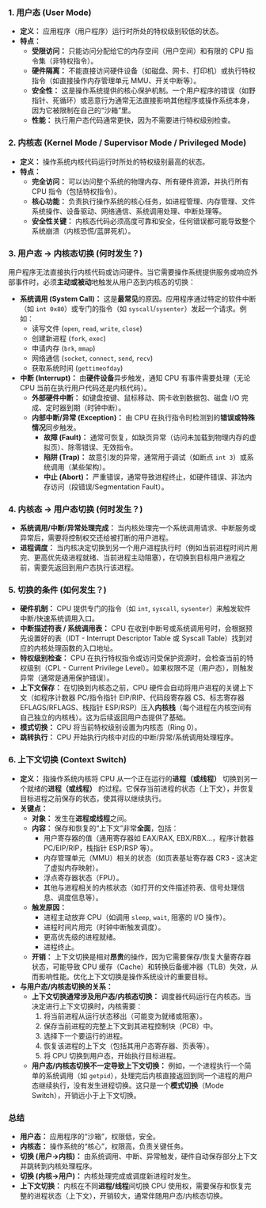 

### 1. 用户态 (User Mode)
*   **定义：** 应用程序（用户程序）运行时所处的特权级别较低的状态。
*   **特点：**
    *   **受限访问：** 只能访问分配给它的内存空间（用户空间）和有限的 CPU 指令集（非特权指令）。
    *   **硬件隔离：** 不能直接访问硬件设备（如磁盘、网卡、打印机）或执行特权指令（如直接操作内存管理单元 MMU、开关中断等）。
    *   **安全性：** 这是操作系统提供的核心保护机制。一个用户程序的错误（如野指针、死循环）或恶意行为通常无法直接影响其他程序或操作系统本身，因为它被限制在自己的“沙箱”里。
    *   **性能：** 执行用户态代码通常更快，因为不需要进行特权级别检查。

### 2. 内核态 (Kernel Mode / Supervisor Mode / Privileged Mode)
*   **定义：** 操作系统内核代码运行时所处的特权级别最高的状态。
*   **特点：**
    *   **完全访问：** 可以访问整个系统的物理内存、所有硬件资源，并执行所有 CPU 指令（包括特权指令）。
    *   **核心功能：** 负责执行操作系统的核心任务，如进程管理、内存管理、文件系统操作、设备驱动、网络通信、系统调用处理、中断处理等。
    *   **安全性关键：** 内核态代码必须高度可靠和安全，任何错误都可能导致整个系统崩溃（内核恐慌/蓝屏死机）。

### 3. 用户态 -> 内核态切换 (何时发生？)
用户程序无法直接执行内核代码或访问硬件。当它需要操作系统提供服务或响应外部事件时，必须**主动或被动**地触发从用户态到内核态的切换：

*   **系统调用 (System Call)：** 这是**最常见**的原因。应用程序通过特定的软件中断（如 `int 0x80`）或专门的指令（如 `syscall`/`sysenter`）发起一个请求。例如：
    *   读写文件 (`open`, `read`, `write`, `close`)
    *   创建新进程 (`fork`, `exec`)
    *   申请内存 (`brk`, `mmap`)
    *   网络通信 (`socket`, `connect`, `send`, `recv`)
    *   获取系统时间 (`gettimeofday`)
*   **中断 (Interrupt)：** 由**硬件设备**异步触发，通知 CPU 有事件需要处理（无论 CPU 当前在执行用户代码还是内核代码）。
    *   **外部硬件中断：** 如键盘按键、鼠标移动、网卡收到数据包、磁盘 I/O 完成、定时器到期（时钟中断）。
    *   **内部中断/异常 (Exception)：** 由 CPU 在执行指令时检测到的**错误或特殊情况**同步触发。
        *   **故障 (Fault)：** 通常可恢复，如缺页异常（访问未加载到物理内存的虚拟页）、除零错误、无效指令。
        *   **陷阱 (Trap)：** 故意引发的异常，通常用于调试（如断点 `int 3`）或系统调用（某些架构）。
        *   **中止 (Abort)：** 严重错误，通常导致进程终止，如硬件错误、非法内存访问（段错误/Segmentation Fault）。

### 4. 内核态 -> 用户态切换 (何时发生？)
*   **系统调用/中断/异常处理完成：** 当内核处理完一个系统调用请求、中断服务或异常后，需要将控制权交还给被打断的用户进程。
*   **进程调度：** 当内核决定切换到另一个用户进程执行时（例如当前进程时间片用完、更高优先级进程就绪、当前进程主动阻塞），在切换到目标用户进程之前，需要先返回到用户态执行该进程。

### 5. 切换的条件 (如何发生？)
*   **硬件机制：** CPU 提供专门的指令（如 `int`, `syscall`, `sysenter`）来触发软件中断/快速系统调用入口。
*   **中断描述符表 / 系统调用表：** CPU 在收到中断号或系统调用号时，会根据预先设置好的表（IDT - Interrupt Descriptor Table 或 Syscall Table）找到对应的内核处理函数的入口地址。
*   **特权级别检查：** CPU 在执行特权指令或访问受保护资源时，会检查当前的特权级别（CPL - Current Privilege Level）。如果权限不足（用户态），则触发异常（通常是通用保护错误）。
*   **上下文保存：** 在切换到内核态之前，CPU 硬件会自动将用户进程的关键上下文（如程序计数器 PC/指令指针 EIP/RIP、代码段寄存器 CS、标志寄存器 EFLAGS/RFLAGS、栈指针 ESP/RSP）压入**内核栈**（每个进程在内核空间有自己独立的内核栈）。这为后续返回用户态提供了基础。
*   **模式切换：** CPU 将当前特权级别设置为内核态（Ring 0）。
*   **跳转执行：** CPU 开始执行内核中对应的中断/异常/系统调用处理程序。

### 6. 上下文切换 (Context Switch)
*   **定义：** 指操作系统内核将 CPU 从一个正在运行的**进程（或线程）** 切换到另一个就绪的**进程（或线程）** 的过程。它保存当前进程的状态（上下文），并恢复目标进程之前保存的状态，使其得以继续执行。
*   **关键点：**
    *   **对象：** 发生在**进程或线程**之间。
    *   **内容：** 保存和恢复的“上下文”非常**全面**，包括：
        *   用户寄存器的值（通用寄存器如 EAX/RAX, EBX/RBX...，程序计数器 PC/EIP/RIP，栈指针 ESP/RSP 等）。
        *   内存管理单元（MMU）相关的状态（如页表基址寄存器 CR3 - 这决定了虚拟内存映射）。
        *   浮点寄存器状态（FPU）。
        *   其他与进程相关的内核状态（如打开的文件描述符表、信号处理信息、调度信息等）。
    *   **触发原因：**
        *   进程主动放弃 CPU（如调用 `sleep`, `wait`, 阻塞的 I/O 操作）。
        *   进程时间片用完（时钟中断触发调度）。
        *   更高优先级的进程就绪。
        *   进程终止。
    *   **开销：** 上下文切换是相对**昂贵**的操作，因为它需要保存/恢复大量寄存器状态，可能导致 CPU 缓存（Cache）和转换后备缓冲器（TLB）失效，从而影响性能。优化上下文切换是操作系统设计的重要目标。
*   **与用户态/内核态切换的关系：**
    *   **上下文切换通常涉及用户态/内核态切换：** 调度器代码运行在内核态。当决定进行上下文切换时，内核需要：
        1.  将当前进程从运行状态移出（可能变为就绪或阻塞）。
        2.  保存当前进程的完整上下文到其进程控制块（PCB）中。
        3.  选择下一个要运行的进程。
        4.  恢复该进程的上下文（包括其用户态寄存器、页表等）。
        5.  将 CPU 切换到用户态，开始执行目标进程。
    *   **用户态/内核态切换不一定导致上下文切换：** 例如，一个进程执行一个简单的系统调用（如 `getpid`），处理完后内核直接返回到同一个进程的用户态继续执行，没有发生进程切换。这只是一个**模式切换**（Mode Switch），开销远小于上下文切换。

### 总结

*   **用户态：** 应用程序的“沙箱”，权限低，安全。
*   **内核态：** 操作系统的“核心”，权限高，负责关键任务。
*   **切换 (用户->内核)：** 由系统调用、中断、异常触发，硬件自动保存部分上下文并跳转到内核处理程序。
*   **切换 (内核->用户)：** 内核处理完成或调度新进程时发生。
*   **上下文切换：** 内核在不同**进程/线程**间切换 CPU 使用权，需要保存和恢复完整的进程状态（上下文），开销较大，通常伴随用户态/内核态切换。